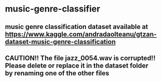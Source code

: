 # music-genre-classifier

## music genre classification dataset available at https://www.kaggle.com/andradaolteanu/gtzan-dataset-music-genre-classification

## CAUTION!! The file jazz_0054.wav is corrupted!! Please delete or replace it in the dataset folder by renaming one of the other files
